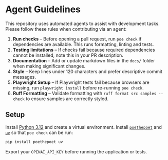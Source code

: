 # Agent Guidelines

This repository uses automated agents to assist with development tasks. Please follow these rules when contributing via an agent:

1. **Run checks** – Before opening a pull request, run `poe check` if dependencies are available. This runs formatting, linting and tests.
2. **Testing limitations** – If checks fail because required dependencies cannot be installed, note this in your PR description.
3. **Documentation** – Add or update markdown files in the `docs/` folder when making significant changes.
4. **Style** – Keep lines under 120 characters and prefer descriptive commit messages.
5. **Playwright Setup** – If Playwright tests fail because browsers are missing, run `playwright install` before re-running `poe check`.
6. **Ruff Formatting** – Validate formatting with `ruff format src samples --check` to ensure samples are correctly styled.

## Setup

Install [Python 3.12](https://www.python.org/downloads/) and create a virtual environment. Install
[`poethepoet`](https://github.com/nat-n/poethepoet) and [`uv`](https://docs.astral.sh/uv/getting-started/installation/)
so that `poe check` can be run:

```bash
pip install poethepoet uv
```

Export your `OPENAI_API_KEY` before running the application or tests.

